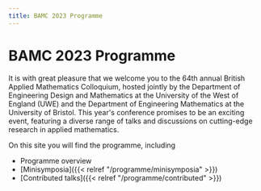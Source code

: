 ```yaml
---
title: BAMC 2023 Programme
---
```


# BAMC 2023 Programme

It is with great pleasure that we welcome you to the 64th annual British Applied Mathematics Colloquium, hosted jointly by the Department of Engineering Design and Mathematics at the University of the West of England (UWE) and the Department of Engineering Mathematics at the University of Bristol. This year's conference promises to be an exciting event, featuring a diverse range of talks and discussions on cutting-edge research in applied mathematics.

On this site you will find the programme, including

- Programme overview
- [Minisymposia]({{< relref "/programme/minisymposia" >}})
- [Contributed talks]({{< relref "/programme/contributed" >}})
